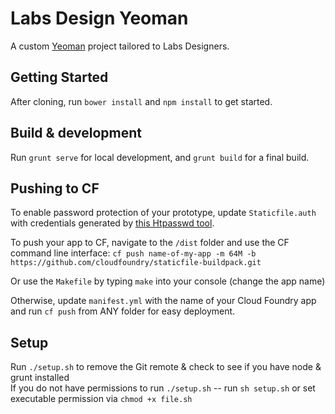 # Labs Design Yeoman

A custom [Yeoman](https://github.com/yeoman/generator-angular) project tailored to Labs Designers. 

## Getting Started

After cloning, run `bower install` and `npm install` to get started. 

## Build & development

Run `grunt serve` for local development, and `grunt build` for a final build.

## Pushing to CF

To enable password protection of your prototype, update `Staticfile.auth` with credentials generated by [this Htpasswd tool](http://www.htaccesstools.com/htpasswd-generator/).

To push your app to CF, navigate to the `/dist` folder and use the CF command line interface: `cf push name-of-my-app -m 64M -b https://github.com/cloudfoundry/staticfile-buildpack.git`  

Or use the `Makefile` by typing `make` into your console (change the app name)

Otherwise, update `manifest.yml` with the name of your Cloud Foundry app and run `cf push` from ANY folder for easy deployment.  

## Setup
Run `./setup.sh` to remove the Git remote & check to see if you have node & grunt installed  
If you do not have permissions to run `./setup.sh` -- run `sh setup.sh` or set executable permission via `chmod +x file.sh`
